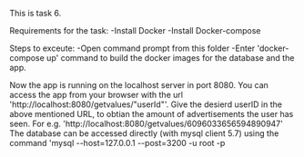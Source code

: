 This is task 6.

Requirements for the task:
-Install Docker
-Install Docker-compose

Steps to exceute:
-Open command prompt from this folder
-Enter 'docker-compose up' command to build the docker images for the database and the app. 

Now the app is running on the localhost server in port 8080. You can access the app from your browser with the url 'http://localhost:8080/getvalues/"userId"'. 
Give the desierd userID in the above mentioned URL, to obtian the amount of advertisements the user has seen. For e.g. 'http://localhost:8080/getvalues/6096033656594890947'
The database can be accessed directly (with mysql client 5.7) using the command 'mysql --host=127.0.0.1 --post=3200 -u root -p
